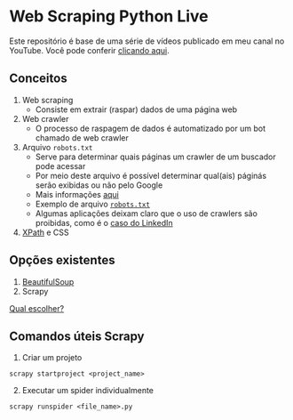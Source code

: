 # Web Scraping Python Live

Este repositório é base de uma série de vídeos publicado em meu canal no YouTube. Você pode conferir [clicando aqui](https://www.youtube.com/playlist?list=PLNfhWtySeuv8onTK9Q_Gn0O3vfvpLCf3H).

## Conceitos

1. Web scraping
    - Consiste em extrair (raspar) dados de uma página web
2. Web crawler
    - O processo de raspagem de dados é automatizado por um bot chamado de web crawler
3. Arquivo `robots.txt`
    - Serve para determinar quais páginas um crawler de um buscador pode acessar
    - Por meio deste arquivo é possível determinar qual(ais) páginás serão exibidas ou não pelo Google
    - Mais informações [aqui](https://developers.google.com/search/docs/crawling-indexing/robots/intro)
    - Exemplo de arquivo [`robots.txt`](https://www.mercadolivre.com.br/robots.txt)
    - Algumas aplicações deixam claro que o uso de crawlers são proibidas, como é o [caso do LinkedIn](https://www.linkedin.com/robots.txt)
4. [XPath](https://www.w3schools.com/xml/xpath_intro.asp) e CSS

## Opções existentes

1. [BeautifulSoup](https://www.crummy.com/software/BeautifulSoup/bs4/doc.ptbr/)
2. Scrapy

[Qual escolher?](https://coderslegacy.com/scrapy-vs-beautifulsoup/)

## Comandos úteis Scrapy

1. Criar um projeto

`scrapy startproject <project_name>`

2. Executar um spider individualmente

`scrapy runspider <file_name>.py`


